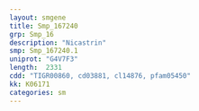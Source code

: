 ```yaml
---
layout: smgene
title: Smp_167240
grp: Smp_16
description: "Nicastrin"
smp: Smp_167240.1
uniprot: "G4V7F3"
length:  2331
cdd: "TIGR00860, cd03881, cl14876, pfam05450"
kk: K06171
categories: sm
---
```

